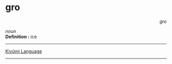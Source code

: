 
# gro

<div align="right"><i>gro</i></div>

*noun*  
**Definition :** ice  

---

[Kivümi Language](../README.md)

---
